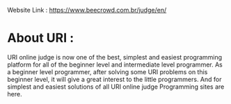  Website Link : https://www.beecrowd.com.br/judge/en/ 
</br>
# About URI :
URI online judge is now one of the best, simplest and easiest programming platform for all of the beginner level and intermediate level programmer. As a beginner level programmer, after solving some URI problems on this beginner level, it will give a great interest to the little programmers. And for simplest and easiest solutions of all URI online judge Programming sites are here. 
